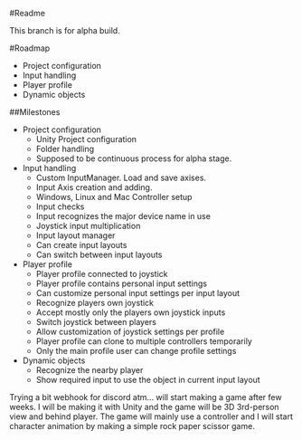 #Readme

This branch is for alpha build.

#Roadmap

- Project configuration
- Input handling
- Player profile
- Dynamic objects

##Milestones

- Project configuration
  - Unity Project configuration
  - Folder handling
  - Supposed to be continuous process for alpha stage.
- Input handling
  - Custom InputManager. Load and save axises.
  - Input Axis creation and adding.
  - Windows, Linux and Mac Controller setup
  - Input checks
  - Input recognizes the major device name in use
  - Joystick input multiplication
  - Input layout manager
  - Can create input layouts
  - Can switch between input layouts
- Player profile
  - Player profile connected to joystick
  - Player profile contains personal input settings
  - Can customize personal input settings per input layout
  - Recognize players own joystick
  - Accept mostly only the players own joystick inputs
  - Switch joystick between players
  - Allow customization of joystick settings per profile
  - Player profile can clone to multiple controllers temporarily
  - Only the main profile user can change profile settings
- Dynamic objects
  - Recognize the nearby player
  - Show required input to use the object in current input layout

Trying a bit webhook for discord atm... will start making a game after few weeks. I will be making it with Unity and the game will be 3D 3rd-person view and behind player. The game will mainly use a controller and I will start character animation by making a simple rock paper scissor game.

